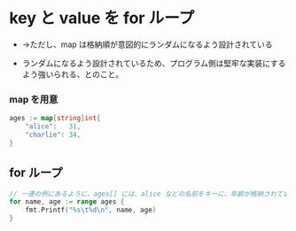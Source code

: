 # key と value を for ループ


* →ただし、map は格納順が意図的にランダムになるよう設計されている


* ランダムになるよう設計されているため、プログラム側は堅牢な実装にするよう強いられる、とのこと。


### map を用意

```go
ages := map[string]int{
    "alice":   31,
    "charlie": 34,
}
```


## for ループ


```go
// 一連の例にあるように、ages[] には、alice などの名前をキーに、年齢が格納されている
for name, age := range ages {
    fmt.Printf("%s\t%d\n", name, age)
}
```
